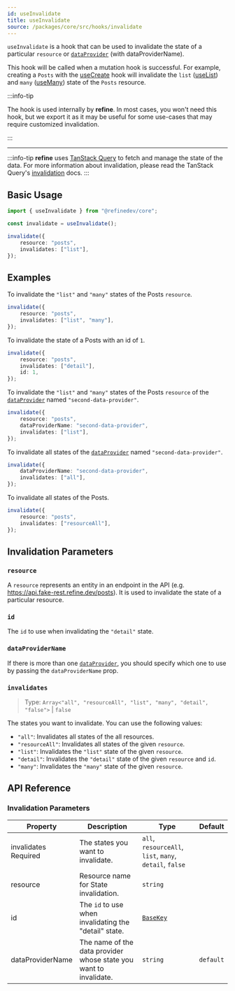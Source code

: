 ```yaml
---
id: useInvalidate
title: useInvalidate
source: /packages/core/src/hooks/invalidate
---
```


`useInvalidate` is a hook that can be used to invalidate the state of a particular `resource` or [`dataProvider`][data-provider] (with dataProviderName).

This hook will be called when a mutation hook is successful. For example, creating a `Posts` with the [useCreate](/docs/api-reference/core/hooks/data/useCreate/) hook will invalidate the `list` ([useList](/docs/api-reference/core/hooks/data/useList/)) and `many` ([useMany](/docs/api-reference/core/hooks/data/useMany/)) state of the `Posts` resource.

:::info-tip

The hook is used internally by **refine**. In most cases, you won't need this hook, but we export it as it may be useful for some use-cases that may require customized invalidation.

:::

---

:::info-tip
**refine** uses [TanStack Query](https://tanstack.com/query/latest) to fetch and manage the state of the data. For more information about invalidation, please read the TanStack Query's [invalidation](https://tanstack.com/query/v4/docs/react/guides/query-invalidation) docs.
:::

## Basic Usage

```ts
import { useInvalidate } from "@refinedev/core";

const invalidate = useInvalidate();

invalidate({
    resource: "posts",
    invalidates: ["list"],
});
```

## Examples

To invalidate the `"list"` and `"many"` states of the Posts `resource`.

```ts
invalidate({
    resource: "posts",
    invalidates: ["list", "many"],
});
```

To invalidate the state of a Posts with an id of `1`.

```ts
invalidate({
    resource: "posts",
    invalidates: ["detail"],
    id: 1,
});
```

To invalidate the `"list"` and `"many"` states of the Posts `resource` of the [`dataProvider`][data-provider] named `"second-data-provider"`.

```ts
invalidate({
    resource: "posts",
    dataProviderName: "second-data-provider",
    invalidates: ["list"],
});
```

To invalidate all states of the [`dataProvider`][data-provider] named `"second-data-provider"`.

```ts
invalidate({
    dataProviderName: "second-data-provider",
    invalidates: ["all"],
});
```

To invalidate all states of the Posts.

```ts
invalidate({
    resource: "posts",
    invalidates: ["resourceAll"],
});
```

## Invalidation Parameters

### `resource`

A `resource` represents an entity in an endpoint in the API (e.g. https://api.fake-rest.refine.dev/posts). It is used to invalidate the state of a particular resource.

### `id`

The `id` to use when invalidating the `"detail"` state.

### `dataProviderName`

If there is more than one [`dataProvider`][data-provider], you should specify which one to use by passing the `dataProviderName` prop.

### `invalidates` <PropTag required />

> Type: `Array<"all", "resourceAll", "list", "many", "detail", "false">` | `false`

The states you want to invalidate. You can use the following values:

-   `"all"`: Invalidates all states of the all resources.
-   `"resourceAll"`: Invalidates all states of the given `resource`.
-   `"list"`: Invalidates the `"list"` state of the given `resource`.
-   `"detail"`: Invalidates the `"detail"` state of the given `resource` and `id`.
-   `"many"`: Invalidates the `"many"` state of the given `resource`.

## API Reference

### Invalidation Parameters

| Property                                                                                              | Description                                                       | Type                                                    | Default   |
| ----------------------------------------------------------------------------------------------------- | ----------------------------------------------------------------- | ------------------------------------------------------- | --------- |
| <div className="required-block"><div>invalidates</div> <div className="required">Required</div></div> | The states you want to invalidate.                                | `all`, `resourceAll`, `list`, `many`, `detail`, `false` |           |
| resource                                                                                              | Resource name for State invalidation.                             | `string`                                                |           |
| id                                                                                                    | The `id` to use when invalidating the "detail" state.             | [`BaseKey`](/api-reference/core/interfaces.md#basekey)  |           |
| dataProviderName                                                                                      | The name of the data provider whose state you want to invalidate. | `string`                                                | `default` |

[data-provider]: /docs/api-reference/core/providers/data-provider/
